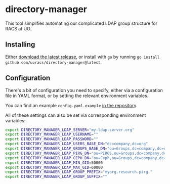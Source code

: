 # directory-manager

This tool simplifies automating our complicated LDAP group structure for RACS at UO.

## Installing

Either [download the latest release](https://github.com/uoracs/directory-manager/releases), or install with `go` by running `go install github.com/uoracs/directory-manager@latest`.

## Configuration

There's a bit of configuration you need to specify, either via a configuration file in YAML format, or by setting the relevant environment variables.

You can find an example `config.yaml.example` [in the repository](https://github.com/uoracs/directory-manager/blob/main/config.yaml.example).

All of these settings can also be set via corresponding environment variables:

```bash
export DIRECTORY_MANAGER_LDAP_SERVER="my-ldap-server.org"
export DIRECTORY_MANAGER_LDAP_USERNAME=""
export DIRECTORY_MANAGER_LDAP_PASSWORD=""
export DIRECTORY_MANAGER_LDAP_USERS_BASE_DN="dc=company,dc=org"
export DIRECTORY_MANAGER_LDAP_GROUPS_BASE_DN="ou=Groups,dc=company,dc=org"
export DIRECTORY_MANAGER_LDAP_PIRG_DN="ou=PIRGS,ou=Groups,dc=company,dc=org"
export DIRECTORY_MANAGER_LDAP_CEPH_DN="ou=Ceph,ou=Groups,dc=company,dc=org"
export DIRECTORY_MANAGER_LDAP_MIN_GID=50000
export DIRECTORY_MANAGER_LDAP_MAX_GID=60000
export DIRECTORY_MANAGER_LDAP_GROUP_PREFIX="myorg.research.pirg."
export DIRECTORY_MANAGER_LDAP_GROUP_SUFFIX=""
```
